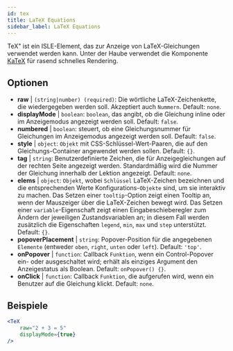 ```yaml
---
id: tex
title: LaTeX Equations
sidebar_label: LaTeX Equations
---
```


TeX" ist ein ISLE-Element, das zur Anzeige von LaTeX-Gleichungen verwendet werden kann. Unter der Haube verwendet die Komponente [KaTeX](https://github.com/Khan/KaTeX) für rasend schnelles Rendering.

## Optionen

* __raw__ | `(string|number) (required)`: Die wörtliche LaTeX-Zeichenkette, die wiedergegeben werden soll. Akzeptiert auch `Nummern`. Default: `none`.
* __displayMode__ | `boolean`: `boolean`, das angibt, ob die Gleichung inline oder im Anzeigemodus angezeigt werden soll. Default: `false`.
* __numbered__ | `boolean`: steuert, ob eine Gleichungsnummer für Gleichungen im Anzeigemodus angezeigt werden soll. Default: `false`.
* __style__ | `object`: `Objekt` mit CSS-Schlüssel-Wert-Paaren, die auf den Gleichungs-Container angewendet werden sollen. Default: `{}`.
* __tag__ | `string`: Benutzerdefinierte Zeichen, die für Anzeigegleichungen auf der rechten Seite angezeigt werden. Standardmäßig wird die Nummer der Gleichung innerhalb der Lektion angezeigt. Default: `none`.
* __elems__ | `object`: `Objekt`, wobei `Schlüssel` LaTeX-Zeichen bezeichnen und die entsprechenden Werte Konfigurations-`Objekte` sind, um sie interaktiv zu machen. Das Setzen einer `tooltip`-Option zeigt einen Tooltip an, wenn der Mauszeiger über die LaTeX-Zeichen bewegt wird. Das Setzen einer `variable`-Eigenschaft zeigt einen Eingabeschieberegler zum Ändern der jeweiligen Zustandsvariablen an; in diesem Fall werden zusätzlich die Eigenschaften `legend`, `min`, `max` und `step` unterstützt. Default: `{}`.
* __popoverPlacement__ | `string`: Popover-Position für die angegebenen `Elemente` (entweder `oben`, `right`, `unten` oder `left`). Default: `'top'`.
* __onPopover__ | `function`: Callback `Funktion`, wenn ein Control-Popover ein- oder ausgeschaltet wird; erhält als einziges Argument den Anzeigestatus als Boolean. Default: `onPopover() {}`.
* __onClick__ | `function`: Callback `Funktion`, die aufgerufen wird, wenn ein Benutzer auf die Gleichung klickt. Default: `none`.


## Beispiele

```jsx live
<TeX
    raw="2 + 3 = 5"
    displayMode={true}
/>
```



